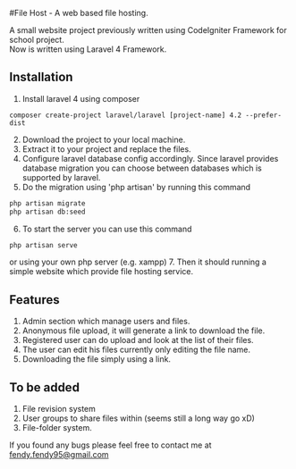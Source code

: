 #File Host - A web based file hosting.

A small website project previously written using CodeIgniter Framework for school project.  
Now is written using Laravel 4 Framework.

## Installation
1. Install laravel 4 using composer  
  ```
  composer create-project laravel/laravel [project-name] 4.2 --prefer-dist
  ```
2. Download the project to your local machine.
3. Extract it to your project and replace the files.
4. Configure laravel database config accordingly. Since laravel provides database migration you can choose between databases which is supported by laravel.
5. Do the migration using 'php artisan' by running this command  
  ```sh
  php artisan migrate  
  php artisan db:seed  
  ```
6. To start the server you can use this command  
  ```sh
  php artisan serve
  ```
  or using your own php server (e.g. xampp)
7. Then it should running a simple website which provide file hosting service.

## Features
1. Admin section which manage users and files.
2. Anonymous file upload, it will generate a link to download the file.
3. Registered user can do upload and look at the list of their files.
4. The user can edit his files currently only editing the file name.
5. Downloading the file simply using a link.

## To be added
1. File revision system
2. User groups to share files within (seems still a long way go xD)
3. File-folder system.

If you found any bugs please feel free to contact me at fendy.fendy95@gmail.com
